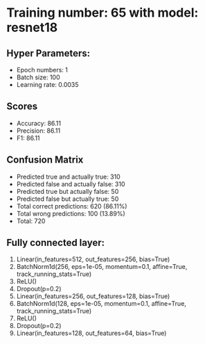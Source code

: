 # Training number: 65 with model: resnet18
## Hyper Parameters:
- Epoch numbers: 1
- Batch size: 100
- Learning rate: 0.0035

## Scores
- Accuracy: 86.11
- Precision: 86.11
- F1: 86.11

## Confusion Matrix
- Predicted true and actually true: 310
- Predicted false and actually false: 310
- Predicted true but actually false: 50
- Predicted false but actually true: 50
- Total correct predictions: 620 (86.11%)
- Total wrong predictions: 100 (13.89%)
- Total: 720

## Fully connected layer:
1. Linear(in_features=512, out_features=256, bias=True)
2. BatchNorm1d(256, eps=1e-05, momentum=0.1, affine=True, track_running_stats=True)
3. ReLU()
4. Dropout(p=0.2)
5. Linear(in_features=256, out_features=128, bias=True)
6. BatchNorm1d(128, eps=1e-05, momentum=0.1, affine=True, track_running_stats=True)
7. ReLU()
8. Dropout(p=0.2)
9. Linear(in_features=128, out_features=64, bias=True)